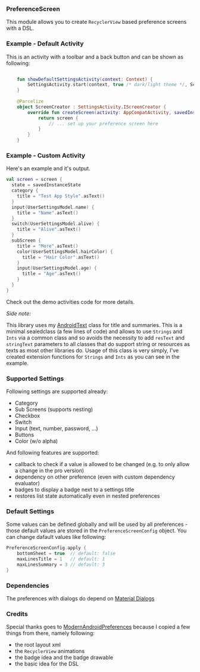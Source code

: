 ### PreferenceScreen

This module allows you to create `RecyclerView` based preference screens with a DSL.

### Example - Default Activity

This is an activity with a toolbar and a back button and can be shown as following:

```kotlin

    fun showDefaultSettingsActivity(context: Context) {
        SettingsActivity.start(context, true /* dark/light theme */, ScreenCreator)
    }
	
	@Parcelize
    object ScreenCreator : SettingsActivity.IScreenCreator {
        override fun createScreen(activity: AppCompatActivity, savedInstanceState: Bundle?, updateTitle: (title: String) -> Unit): PreferenceScreen {
            return screen {
			    // ... set up your preference screen here
			}
		}
	}
```

### Example - Custom Activity

Here's an example and it's output.

```kotlin
val screen = screen {
  state = savedInstanceState
  category {
    title = "Test App Style".asText()
  }
  input(UserSettingsModel.name) {
    title = "Name".asText()
  }
  switch(UserSettingsModel.alive) {
    title = "Alive".asText()
  }
  subScreen {
    title = "More".asText()
    color(UserSettingsModel.hairColor) {
      title = "Hair Color".asText()
    }
    input(UserSettingsModel.age) {
      title = "Age".asText()
    }
  }
}
```

Check out the demo activities code for more details.

*Side note:*

This library uses my [AndroidText](https://github.com/MFlisar/AndroidText) class for title and summaries. This is a minimal sealedclass (a few lines of code) and allows to use `Strings` and `Ints` via a common class and so avoids the necessity to add `resText` and `stringText` parameters to all classes that do support string or resources as texts as most other libraries do.
Usage of this class is very simply, I've created extension functions for `Strings` and `Ints` as you can see in the example.

### Supported Settings

Following settings are supported already:

* Category
* Sub Screens (supports nesting)
* Checkbox
* Switch
* Input (text, number, password, ...)
* Buttons
* Color (w/o alpha)

And following features are supported:

* callback to check if a value is allowed to be changed (e.g. to only allow a change in the pro version)
* dependency on other preference (even with custom dependency evaluator)
* badges to display a badge next to a settings title
* restores list state automatically even in nested preferences

### Default Settings

Some values can be defined globally and will be used by all preferences - those default values are stored in the `PreferenceScreenConfig` object. You can change dafault values like following:

```kotlin
PreferenceScreenConfig.apply {
    bottomSheet = true  // default: false
    maxLinesTitle = 1   // default: 1
    maxLinesSummary = 3 // default: 3
}
```

### Dependencies

The preferences with dialogs do depend on [Material Dialogs](https://github.com/afollestad/material-dialogs)

### Credits

Special thanks goes to [ModernAndroidPreferences](https://github.com/Maxr1998/ModernAndroidPreferences) because I copied a few things from there, namely following:
* the root layout xml
* the `RecyclerView` animations
* the badge idea and the badge drawable
* the basic idea for the DSL
